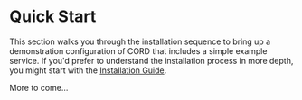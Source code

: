 # Quick Start

This section walks you through the installation sequence to bring up a
demonstration configuration of CORD that includes a simple example
service. If you'd prefer to understand the installation process in more
depth, you might start with the [Installation Guide](README.md).

More to come...
